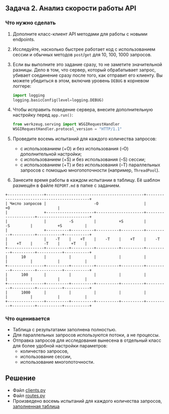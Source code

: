 ## Задача 2. Анализ скорости работы API
### Что нужно сделать
1. Дополните класс-клиент API методами для работы с новыми endpoints.
2. Исследуйте, насколько быстрее работает код с использованием сессии и обычных методов `post`/`get` для 10, 100, 1000 запросов.
3. Если вы выполните это задание сразу, то не заметите значительной разницы. Дело в том, что сервер, который обрабатывает запрос, убивает соединение сразу после того, как отправит его клиенту. Вы можете убедиться в этом, включив уровень `DEBUG` в корневом логгере:
    ```python
    import logging
    logging.basicConfig(level=logging.DEBUG)
    ```
4. Чтобы исправить поведение сервера, внесите дополнительную настройку перед `app.run()`:
    ```python
    from werkzeug.serving import WSGIRequestHandler
    WSGIRequestHandler.protocol_version = "HTTP/1.1"
    ```
5. Проведите восемь испытаний для каждого количества запросов:
   * с использованием (+O) и без использования (–O) дополнительной настройки;
   * с использованием (+S) и без использования (–S) сессии;
   * с использованием (+T) и без использования (–T) параллельных запросов с помощью многопоточности (например, `ThreadPool`).

6. Занесите время работы в каждом испытании в таблицу. Её шаблон размещён в файле `REPORT.md` в папке с заданием.

```text
+----------------+-------------------------------------------+---------------------------------------------+
| Число запросов |                     -O                    |                      +O                     |
|                +---------------------+---------------------+---------------------+-----------------------+
|                |          -S         |          +S         |          -S         |           +S          |
|                +----------+----------+----------+----------+----------+----------+-----------+-----------+
|                |    -T    |    +T    |    -T    |    +T    |    -T    |    +T    |     -T    |     +T    |
+----------------+----------+----------+----------+----------+----------+----------+-----------+-----------+
|      10        |          |          |          |          |          |          |           |           |
+----------------+----------+----------+----------+----------+----------+----------+-----------+-----------+
|      100       |          |          |          |          |          |          |           |           |
+----------------+----------+----------+----------+----------+----------+----------+-----------+-----------+
|      1000      |          |          |          |          |          |          |           |           |
+----------------+----------+----------+----------+----------+----------+----------+-----------+-----------+
```

### Что оценивается
* Таблица с результатами заполнена полностью.
* Для параллельных запросов используются потоки, а не процессы.
* Отправка запросов для исследования вынесена в отдельный класс для более удобной настройки параметров:
   * количество запросов, 
   * использование сессии, 
   * использование многопоточности.

## Решение

* Файл [clients.py](../hw2/app/clients.py)
* Файл [routes.py](../hw2/app/routes.py)
* Произведено восемь испытаний для каждого количества запросов, [заполненная таблица](REPORT.md)
